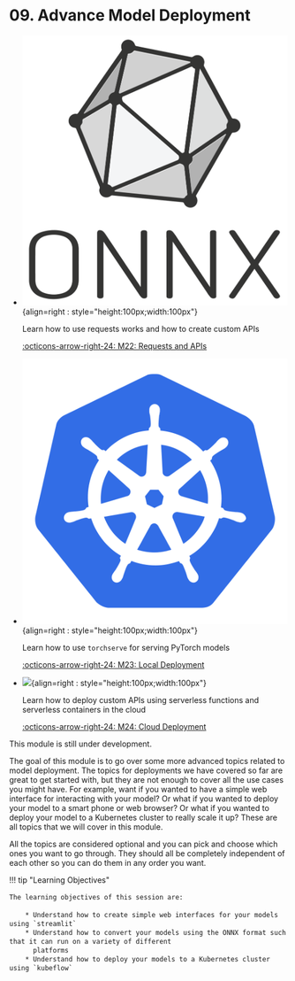 # 09. Advance Model Deployment

<div class="grid cards" markdown>

- ![](../figures/icons/onnx.png){align=right : style="height:100px;width:100px"}

    Learn how to use requests works and how to create custom APIs

    [:octicons-arrow-right-24: M22: Requests and APIs](apis.md)

- ![](../figures/icons/kubernetes.png){align=right : style="height:100px;width:100px"}

    Learn how to use `torchserve` for serving PyTorch models

    [:octicons-arrow-right-24: M23: Local Deployment](local_deployment.md)

- ![](../figures/icons/tensorrt.png){align=right : style="height:100px;width:100px"}

    Learn how to deploy custom APIs using serverless functions and serverless containers in the cloud

    [:octicons-arrow-right-24: M24: Cloud Deployment](cloud_deployment.md)

</div>


This module is still under development.

The goal of this module is to go over some more advanced topics related to model deployment. The topics for deployments
we have covered so far are great to get started with, but they are not enough to cover all the use cases you might have.
For example, want if you wanted to have a simple web interface for interacting with your model? Or what if you wanted to
deploy your model to a smart phone or web browser? Or what if you wanted to deploy your model to a Kubernetes cluster to
really scale it up? These are all topics that we will cover in this module.

All the topics are considered optional and you can pick and choose which ones you want to go through. They should all be
completely independent of each other so you can do them in any order you want.

!!! tip "Learning Objectives"

    The learning objectives of this session are:

        * Understand how to create simple web interfaces for your models using `streamlit`
        * Understand how to convert your models using the ONNX format such that it can run on a variety of different
          platforms
        * Understand how to deploy your models to a Kubernetes cluster using `kubeflow`
